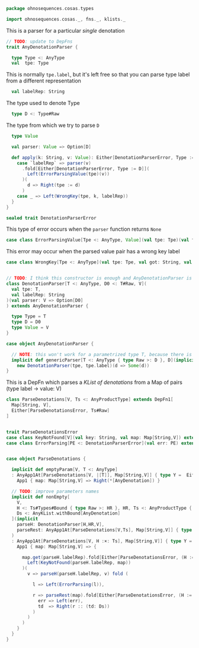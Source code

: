 
```scala
package ohnosequences.cosas.types

import ohnosequences.cosas._, fns._, klists._
```

This is a parser for a particular _single_ denotation

```scala
// TODO: update to DepFns
trait AnyDenotationParser {

  type Type <: AnyType
  val  tpe: Type
```

This is normally `tpe.label`, but it's left free so that you can parse type label from a different representation

```scala
  val labelRep: String
```

The type used to denote Type

```scala
  type D <: Type#Raw
```

The type from which we try to parse `D`

```scala
  type Value

  val parser: Value => Option[D]

  def apply(k: String, v: Value): Either[DenotationParserError, Type := D] = k match {
    case `labelRep` => parser(v)
      .fold[Either[DenotationParserError, Type := D]](
        Left(ErrorParsingValue(tpe)(v))
      )(
        d => Right(tpe := d)
      )
    case _ => Left(WrongKey(tpe, k, labelRep))
  }
}

sealed trait DenotationParserError
```

This type of error occurs when the `parser` function returns `None`

```scala
case class ErrorParsingValue[Tpe <: AnyType, Value](val tpe: Tpe)(val from: Value) extends DenotationParserError
```

This error may occur when the parsed value pair has a wrong key label

```scala
case class WrongKey[Tpe <: AnyType](val tpe: Tpe, val got: String, val expected: String) extends DenotationParserError


// TODO: I think this constructor is enough and AnyDenotationParser is not needed
class DenotationParser[T <: AnyType, D0 <: T#Raw, V](
  val tpe: T,
  val labelRep: String
)(val parser: V => Option[D0]
) extends AnyDenotationParser {

  type Type = T
  type D = D0
  type Value = V
}

case object AnyDenotationParser {

  // NOTE: this won't work for a parametrized type T, because there is no implicit `tpe`
  implicit def genericParser[T <: AnyType { type Raw >: D }, D](implicit tpe: T): DenotationParser[T,D,D] =
    new DenotationParser(tpe, tpe.label)(d => Some(d))
}
```

This is a DepFn which parses a _KList of denotations_ from a Map of pairs (type label -> value: V)

```scala
class ParseDenotations[V, Ts <: AnyProductType] extends DepFn1[
  Map[String, V],
  Either[ParseDenotationsError, Ts#Raw]
]


trait ParseDenotationsError
case class KeyNotFound[V](val key: String, val map: Map[String,V]) extends ParseDenotationsError
case class ErrorParsing[PE <: DenotationParserError](val err: PE) extends ParseDenotationsError


case object ParseDenotations {

  implicit def emptyParam[V, T <: AnyType]
  : AnyApp1At[ParseDenotations[V, |[T]], Map[String,V]] { type Y =  Either[ParseDenotationsError,*[AnyDenotation]] } =
    App1 { map: Map[String,V] => Right(*[AnyDenotation]) }

  // TODO: improve parameters names
  implicit def nonEmpty[
    V,
    H <: Ts#Types#Bound { type Raw >: HR }, HR, Ts <: AnyProductType { type Raw >: Ds },
    Ds <: AnyKList.withBound[AnyDenotation]
  ](implicit
    parseH: DenotationParser[H,HR,V],
    parseRest: AnyApp1At[ParseDenotations[V,Ts], Map[String,V]] { type Y  = Either[ParseDenotationsError,Ds] }
  )
  : AnyApp1At[ParseDenotations[V, H :×: Ts], Map[String,V]] { type Y = Either[ParseDenotationsError, (H := HR) :: Ds] } =
    App1 { map: Map[String,V] => {

      map.get(parseH.labelRep).fold[Either[ParseDenotationsError, (H := HR) :: Ds]](
        Left(KeyNotFound(parseH.labelRep, map))
      )(
        v => parseH(parseH.labelRep, v) fold (

          l => Left(ErrorParsing(l)),

          r => parseRest(map).fold[Either[ParseDenotationsError, (H := HR) :: Ds]] (
            err => Left(err),
            td  => Right(r :: (td: Ds))
          )
        )
      )
    }
  }
}

```




[test/scala/cosas/DenotationTests.scala]: ../../../../test/scala/cosas/DenotationTests.scala.md
[test/scala/cosas/EqualityTests.scala]: ../../../../test/scala/cosas/EqualityTests.scala.md
[test/scala/cosas/DependentFunctionsTests.scala]: ../../../../test/scala/cosas/DependentFunctionsTests.scala.md
[test/scala/cosas/KListsTests.scala]: ../../../../test/scala/cosas/KListsTests.scala.md
[test/scala/cosas/RecordTests.scala]: ../../../../test/scala/cosas/RecordTests.scala.md
[test/scala/cosas/NatTests.scala]: ../../../../test/scala/cosas/NatTests.scala.md
[test/scala/cosas/TypeUnionTests.scala]: ../../../../test/scala/cosas/TypeUnionTests.scala.md
[main/scala/cosas/package.scala]: ../package.scala.md
[main/scala/cosas/types/package.scala]: package.scala.md
[main/scala/cosas/types/types.scala]: types.scala.md
[main/scala/cosas/types/parsing.scala]: parsing.scala.md
[main/scala/cosas/types/productTypes.scala]: productTypes.scala.md
[main/scala/cosas/types/syntax.scala]: syntax.scala.md
[main/scala/cosas/types/project.scala]: project.scala.md
[main/scala/cosas/types/denotations.scala]: denotations.scala.md
[main/scala/cosas/types/functionTypes.scala]: functionTypes.scala.md
[main/scala/cosas/types/serialization.scala]: serialization.scala.md
[main/scala/cosas/klists/replace.scala]: ../klists/replace.scala.md
[main/scala/cosas/klists/cons.scala]: ../klists/cons.scala.md
[main/scala/cosas/klists/klists.scala]: ../klists/klists.scala.md
[main/scala/cosas/klists/take.scala]: ../klists/take.scala.md
[main/scala/cosas/klists/package.scala]: ../klists/package.scala.md
[main/scala/cosas/klists/takeFirst.scala]: ../klists/takeFirst.scala.md
[main/scala/cosas/klists/toList.scala]: ../klists/toList.scala.md
[main/scala/cosas/klists/filter.scala]: ../klists/filter.scala.md
[main/scala/cosas/klists/pick.scala]: ../klists/pick.scala.md
[main/scala/cosas/klists/drop.scala]: ../klists/drop.scala.md
[main/scala/cosas/klists/map.scala]: ../klists/map.scala.md
[main/scala/cosas/klists/at.scala]: ../klists/at.scala.md
[main/scala/cosas/klists/syntax.scala]: ../klists/syntax.scala.md
[main/scala/cosas/klists/fold.scala]: ../klists/fold.scala.md
[main/scala/cosas/klists/noDuplicates.scala]: ../klists/noDuplicates.scala.md
[main/scala/cosas/klists/slice.scala]: ../klists/slice.scala.md
[main/scala/cosas/klists/find.scala]: ../klists/find.scala.md
[main/scala/cosas/records/package.scala]: ../records/package.scala.md
[main/scala/cosas/records/recordTypes.scala]: ../records/recordTypes.scala.md
[main/scala/cosas/records/syntax.scala]: ../records/syntax.scala.md
[main/scala/cosas/records/reorder.scala]: ../records/reorder.scala.md
[main/scala/cosas/typeUnions/typeUnions.scala]: ../typeUnions/typeUnions.scala.md
[main/scala/cosas/typeUnions/package.scala]: ../typeUnions/package.scala.md
[main/scala/cosas/fns/predicates.scala]: ../fns/predicates.scala.md
[main/scala/cosas/fns/instances.scala]: ../fns/instances.scala.md
[main/scala/cosas/fns/package.scala]: ../fns/package.scala.md
[main/scala/cosas/fns/syntax.scala]: ../fns/syntax.scala.md
[main/scala/cosas/fns/functions.scala]: ../fns/functions.scala.md
[main/scala/cosas/subtyping.scala]: ../subtyping.scala.md
[main/scala/cosas/witness.scala]: ../witness.scala.md
[main/scala/cosas/equality.scala]: ../equality.scala.md
[main/scala/cosas/Nat.scala]: ../Nat.scala.md
[main/scala/cosas/Bool.scala]: ../Bool.scala.md